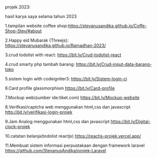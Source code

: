 projek 2023:

hasil karya saya selama tahun 2023

1.tampilan website coffee shop:https://stevanusandika.github.io/Coffe-Shop-Stev/#about

2.Happy eid Mubarak (Threejs):
https://stevanusandika.github.io/Ramadhan-2023/

3.crud todolist with react: https://bit.ly/Crud-todolist-react

4.crud smarty php tambah barang:
https://bit.ly/Crud-input-data-barang-toko

5.sistem login with codeigniter3:
https://bit.ly/Sistem-login-ci

6.Card profile glassmorphism
https://bit.ly/Card-profile

7.Mockup web(sumber ide:tiket.com)
https://bit.ly/Mockup-website

8.Verifkasi/captcha web menggunakan html,css dan javascript
http://bit.ly/verifikasi-login-projek

9.Jam Analog menggunakan html,css dan javascript
  https://bit.ly/Digital-clock-projek

10.catatan belanja(todolist reactjs)
https://reactjs-projek.vercel.app/

11.Membuat sistem informasi perpustakaan dengan framework laravel
   https://github.com/StevanusAndika/projek-Laravel
